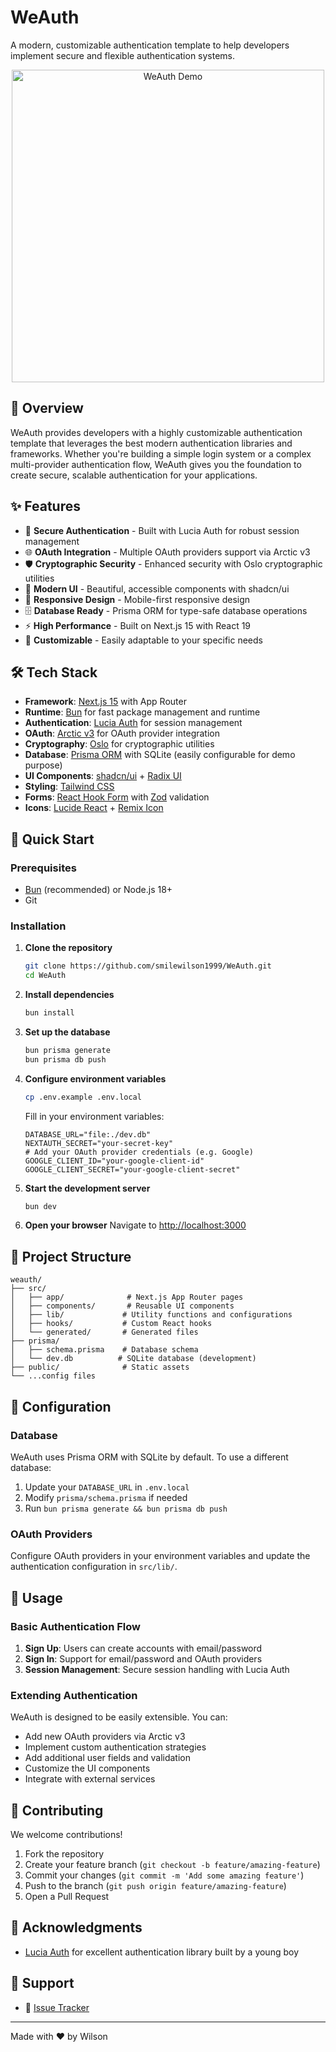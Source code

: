 # WeAuth

A modern, customizable authentication template to help developers implement secure and flexible authentication systems.

<p align="center">
  <img width="500" height="500" alt="WeAuth Demo" src="https://github.com/user-attachments/assets/425e23bf-0f6f-41ef-8183-8f4564347796/" />
</p>

## 🚀 Overview

WeAuth provides developers with a highly customizable authentication template that leverages the best modern authentication libraries and frameworks. Whether you're building a simple login system or a complex multi-provider authentication flow, WeAuth gives you the foundation to create secure, scalable authentication for your applications.

## ✨ Features

- 🔐 **Secure Authentication** - Built with Lucia Auth for robust session management
- 🌐 **OAuth Integration** - Multiple OAuth providers support via Arctic v3
- 🛡️ **Cryptographic Security** - Enhanced security with Oslo cryptographic utilities
- 🎨 **Modern UI** - Beautiful, accessible components with shadcn/ui
- 📱 **Responsive Design** - Mobile-first responsive design
- 🗄️ **Database Ready** - Prisma ORM for type-safe database operations
- ⚡ **High Performance** - Built on Next.js 15 with React 19
- 🔧 **Customizable** - Easily adaptable to your specific needs

## 🛠️ Tech Stack

- **Framework**: [Next.js 15](https://nextjs.org/) with App Router
- **Runtime**: [Bun](https://bun.sh/) for fast package management and runtime
- **Authentication**: [Lucia Auth](https://lucia-auth.com/) for session management
- **OAuth**: [Arctic v3](https://arctic.js.org/) for OAuth provider integration
- **Cryptography**: [Oslo](https://oslo.js.org/) for cryptographic utilities
- **Database**: [Prisma ORM](https://www.prisma.io/) with SQLite (easily configurable for demo purpose)
- **UI Components**: [shadcn/ui](https://ui.shadcn.com/) + [Radix UI](https://www.radix-ui.com/)
- **Styling**: [Tailwind CSS](https://tailwindcss.com/)
- **Forms**: [React Hook Form](https://react-hook-form.com/) with [Zod](https://zod.dev/) validation
- **Icons**: [Lucide React](https://lucide.dev/) + [Remix Icon](https://remixicon.com/)

## 🚀 Quick Start

### Prerequisites

- [Bun](https://bun.sh/) (recommended) or Node.js 18+
- Git

### Installation

1. **Clone the repository**
   ```bash
   git clone https://github.com/smilewilson1999/WeAuth.git
   cd WeAuth
   ```

2. **Install dependencies**
   ```bash
   bun install
   ```

3. **Set up the database**
   ```bash
   bun prisma generate
   bun prisma db push
   ```

4. **Configure environment variables**
   ```bash
   cp .env.example .env.local
   ```
   
   Fill in your environment variables:
   ```env
   DATABASE_URL="file:./dev.db"
   NEXTAUTH_SECRET="your-secret-key"
   # Add your OAuth provider credentials (e.g. Google)
   GOOGLE_CLIENT_ID="your-google-client-id"
   GOOGLE_CLIENT_SECRET="your-google-client-secret"
   ```

5. **Start the development server**
   ```bash
   bun dev
   ```

6. **Open your browser**
   Navigate to [http://localhost:3000](http://localhost:3000)

## 📁 Project Structure

```
weauth/
├── src/
│   ├── app/              # Next.js App Router pages
│   ├── components/       # Reusable UI components
│   ├── lib/             # Utility functions and configurations
│   ├── hooks/           # Custom React hooks
│   └── generated/       # Generated files
├── prisma/
│   ├── schema.prisma    # Database schema
│   └── dev.db          # SQLite database (development)
├── public/              # Static assets
└── ...config files
```

## 🔧 Configuration

### Database

WeAuth uses Prisma ORM with SQLite by default. To use a different database:

1. Update your `DATABASE_URL` in `.env.local`
2. Modify `prisma/schema.prisma` if needed
3. Run `bun prisma generate && bun prisma db push`

### OAuth Providers

Configure OAuth providers in your environment variables and update the authentication configuration in `src/lib/`.

## 📖 Usage

### Basic Authentication Flow

1. **Sign Up**: Users can create accounts with email/password
2. **Sign In**: Support for email/password and OAuth providers
3. **Session Management**: Secure session handling with Lucia Auth

### Extending Authentication

WeAuth is designed to be easily extensible. You can:

- Add new OAuth providers via Arctic v3
- Implement custom authentication strategies
- Add additional user fields and validation
- Customize the UI components
- Integrate with external services

## 🤝 Contributing

We welcome contributions!

1. Fork the repository
2. Create your feature branch (`git checkout -b feature/amazing-feature`)
3. Commit your changes (`git commit -m 'Add some amazing feature'`)
4. Push to the branch (`git push origin feature/amazing-feature`)
5. Open a Pull Request

## 🙏 Acknowledgments

- [Lucia Auth](https://lucia-auth.com/) for excellent authentication library built by a young boy

## 💬 Support

- 💬 [Issue Tracker](https://github.com/smilewilson1999/weauth/issues)

---

Made with ❤️ by Wilson
